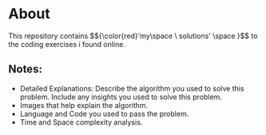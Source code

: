 # About
This repository contains $${\color{red}'my\space \ solutions' \space \}$$ to the coding exercises i found online.

## Notes:
- Detailed Explanations: Describe the algorithm you used to solve this problem. Include any insights you used to solve this problem.
- Images that help explain the algorithm.
- Language and Code you used to pass the problem.
- Time and Space complexity analysis.
